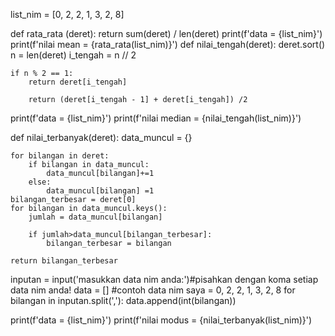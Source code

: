 list_nim = [0, 2, 2, 1, 3, 2, 8]

def rata_rata (deret):
    return sum(deret) / len(deret)
print(f'data = {list_nim}')
print(f'nilai mean = {rata_rata(list_nim)}')
def nilai_tengah(deret):
    deret.sort()
    n = len(deret)
    i_tengah = n // 2

    if n % 2 == 1:
        return deret[i_tengah]

        return (deret[i_tengah - 1] + deret[i_tengah]) /2
print(f'data = {list_nim}')
print(f'nilai median = {nilai_tengah(list_nim)}')

def nilai_terbanyak(deret):
    data_muncul = {}

    for bilangan in deret:
        if bilangan in data_muncul:
            data_muncul[bilangan]+=1
        else:
            data_muncul[bilangan] =1
    bilangan_terbesar = deret[0]
    for bilangan in data_muncul.keys():
        jumlah = data_muncul[bilangan]

        if jumlah>data_muncul[bilangan_terbesar]:
            bilangan_terbesar = bilangan

    return bilangan_terbesar

inputan = input('masukkan data nim anda:')#pisahkan dengan koma setiap data nim anda!
data = [] #contoh data nim saya = 0, 2, 2, 1, 3, 2, 8
for bilangan in inputan.split(','):
    data.append(int(bilangan))

print(f'data = {list_nim}')
print(f'nilai modus = {nilai_terbanyak(list_nim)}')
